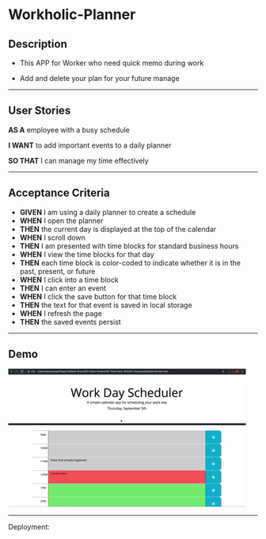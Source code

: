 # Workholic-Planner

## Description
 
* This APP for Worker who need quick memo during work

* Add and delete your plan for your future manage


---

## User Stories

**AS A** employee with a busy schedule

**I WANT** to add important events to a daily planner

**SO THAT** I can manage my time effectively


---


## Acceptance Criteria

* **GIVEN** I am using a daily planner to create a schedule
* **WHEN** I open the planner
* **THEN** the current day is displayed at the top of the calendar
* **WHEN** I scroll down
* **THEN** I am presented with time blocks for standard business hours
* **WHEN** I view the time blocks for that day
* **THEN** each time block is color-coded to indicate whether it is in the past, present, or future
* **WHEN** I click into a time block
* **THEN** I can enter an event
* **WHEN** I click the save button for that time block
* **THEN** the text for that event is saved in local storage
* **WHEN** I refresh the page
* **THEN** the saved events persist

---

## Demo

![Demo Image](./Asset/images/05-third-party-apis-homework-demo.gif)

---

Deployment: 

 